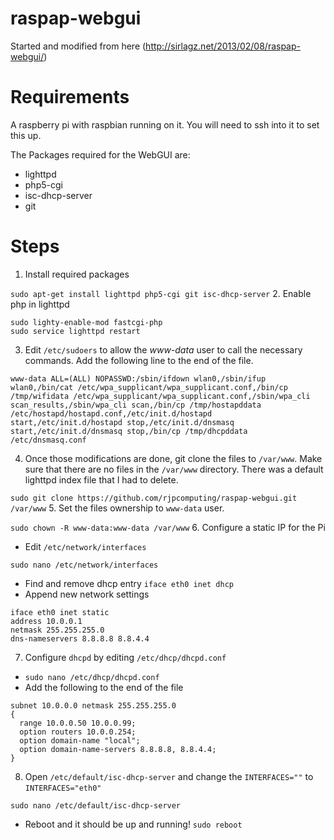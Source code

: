 raspap-webgui
=============
Started and modified from here (http://sirlagz.net/2013/02/08/raspap-webgui/)

Requirements
============
A raspberry pi with raspbian running on it. You will need to ssh into it to set this up.

The Packages required for the WebGUI are:
* lighttpd
* php5-cgi
* isc-dhcp-server
* git

Steps
=====
1. Install required packages

  `sudo apt-get install lighttpd php5-cgi git isc-dhcp-server`
2. Enable php in lighttpd

  ```
  sudo lighty-enable-mod fastcgi-php
  sudo service lighttpd restart
  ```
3. Edit `/etc/sudoers` to allow the *www-data* user to call the necessary commands. Add the following line to the end of the file.


  ```
  www-data ALL=(ALL) NOPASSWD:/sbin/ifdown wlan0,/sbin/ifup wlan0,/bin/cat /etc/wpa_supplicant/wpa_supplicant.conf,/bin/cp /tmp/wifidata /etc/wpa_supplicant/wpa_supplicant.conf,/sbin/wpa_cli scan_results,/sbin/wpa_cli scan,/bin/cp /tmp/hostapddata /etc/hostapd/hostapd.conf,/etc/init.d/hostapd start,/etc/init.d/hostapd stop,/etc/init.d/dnsmasq start,/etc/init.d/dnsmasq stop,/bin/cp /tmp/dhcpddata /etc/dnsmasq.conf
  ```
4. Once those modifications are done, git clone the files to `/var/www`. Make sure that there are no files in the `/var/www` directory. There was a default lighttpd index file that I had to delete.

  `sudo git clone https://github.com/rjpcomputing/raspap-webgui.git /var/www`
5. Set the files ownership to `www-data` user.

  `sudo chown -R www-data:www-data /var/www`
6. Configure a static IP for the Pi
  * Edit `/etc/network/interfaces`
  
  `sudo nano /etc/network/interfaces`
  * Find and remove dhcp entry
  `iface eth0 inet dhcp`
  * Append new network settings
  ```
  iface eth0 inet static
  address 10.0.0.1
  netmask 255.255.255.0
  dns-nameservers 8.8.8.8 8.8.4.4
  ```
7. Configure `dhcpd` by editing `/etc/dhcp/dhcpd.conf`
  * `sudo nano /etc/dhcp/dhcpd.conf`
  * Add the following to the end of the file
  ```
  subnet 10.0.0.0 netmask 255.255.255.0 
  {
    range 10.0.0.50 10.0.0.99;
    option routers 10.0.0.254;
    option domain-name "local";
    option domain-name-servers 8.8.8.8, 8.8.4.4;
  }
  ```
8. Open `/etc/default/isc-dhcp-server` and change the `INTERFACES=""` to `INTERFACES="eth0"`

  `sudo nano /etc/default/isc-dhcp-server`
* Reboot and it should be up and running!
  `sudo reboot`
